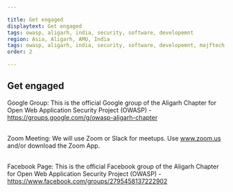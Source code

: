 ```yaml
---

title: Get engaged
displaytext: Get engaged
tags: owasp, aligarh, india, security, software, developemnt
region: Asia, Aligarh, AMU, India
tags: owasp, aligarh, india, security, software, developemnt, majftech, w3lc, anwar jamal faiz, aligarh muslim university, UPSEEE, Engineering, ZHCET, penetration testing, offensive hacker, ethical, national, international, mohd anwar jamal faiz, ieee, w3lc, cyber , forensics, crime, mitigation, samreen faiz, dr samreen f, OwaspAligarh
order: 2

---
```


## Get engaged

Google Group: This is the official Google group of the Aligarh Chapter for Open Web Application Security Project (OWASP) - https://groups.google.com/g/owasp-aligarh-chapter <br/><br/>

Zoom Meeting: We will use Zoom or Slack for meetups. Use www.zoom.us and/or download the Zoom App. <br/><br/>

Facebook Page: This is the official Facebook group of the Aligarh Chapter for Open Web Application Security Project (OWASP) - https://www.facebook.com/groups/2795458137222902 <br/><br/>
